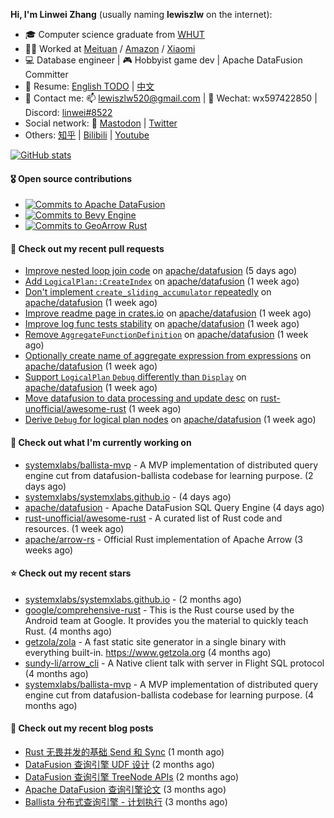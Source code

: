 **Hi, I'm Linwei Zhang** (usually naming **lewiszlw** on the internet):
- 🎓 Computer science graduate from [WHUT](https://en.wikipedia.org/wiki/Wuhan_University_of_Technology)
- 👨‍💻 Worked at [Meituan](https://about.meituan.com/home) / [Amazon](https://www.amazon.com/) / [Xiaomi](https://www.mi.com/)
- 💻 Database engineer | 🎮 Hobbyist game dev | Apache DataFusion Committer
- 📄 Resume: [English TODO](https://github.com/lewiszlw/lewiszlw/blob/main/Resume_EN.md) | [中文](https://github.com/lewiszlw/lewiszlw/blob/main/Resume_CN.md)
- 📱 Contact me: 📫 [lewiszlw520@gmail.com](mailto:lewiszlw520@gmail.com) | 💬 Wechat: wx597422850 | Discord: [linwei#8522](http://discordapp.com/users/891664307035713576)
- Social network: 🦣 [Mastodon](https://mastodon.world/@lewiszlw) | [Twitter](https://twitter.com/lewiszlw)
- Others: [知乎](https://www.zhihu.com/people/tian-qian-zhu-wu-ya) | [Bilibili](https://space.bilibili.com/43876861) | [Youtube](https://www.youtube.com/channel/UCnvri1tqAjxsp9nGQ63zUNw)

[![GitHub stats](https://github-readme-stats.vercel.app/api?username=lewiszlw&count_private=true&show_icons=true&theme=solarized-dark&include_all_commits=true)](https://github.com/anuraghazra/github-readme-stats)

#### 🎖️ Open source contributions
- [![Commits to Apache DataFusion](https://img.shields.io/github/commit-activity/t/apache/datafusion?authorFilter=lewiszlw&style=social&label=Apache%20DataFusion)](https://github.com/apache/datafusion/commits?author=lewiszlw)
- [![Commits to Bevy Engine](https://img.shields.io/github/commit-activity/t/bevyengine/bevy?authorFilter=lewiszlw&style=social&label=Bevy%20Engine)](https://github.com/bevyengine/bevy/commits?author=lewiszlw)
- [![Commits to GeoArrow Rust](https://img.shields.io/github/commit-activity/t/geoarrow/geoarrow-rs?authorFilter=lewiszlw&style=social&label=GeoArrow%20Rust)](https://github.com/geoarrow/geoarrow-rs/commits?author=lewiszlw)

#### 🔨 Check out my recent pull requests

- [Improve nested loop join code](https://github.com/apache/datafusion/pull/11863) on [apache/datafusion](https://github.com/apache/datafusion) (5 days ago)
- [Add `LogicalPlan::CreateIndex`](https://github.com/apache/datafusion/pull/11817) on [apache/datafusion](https://github.com/apache/datafusion) (1 week ago)
- [Don&#39;t implement `create_sliding_accumulator` repeatedly](https://github.com/apache/datafusion/pull/11813) on [apache/datafusion](https://github.com/apache/datafusion) (1 week ago)
- [Improve readme page in crates.io](https://github.com/apache/datafusion/pull/11809) on [apache/datafusion](https://github.com/apache/datafusion) (1 week ago)
- [Improve log func tests stability](https://github.com/apache/datafusion/pull/11808) on [apache/datafusion](https://github.com/apache/datafusion) (1 week ago)
- [Remove `AggregateFunctionDefinition`](https://github.com/apache/datafusion/pull/11803) on [apache/datafusion](https://github.com/apache/datafusion) (1 week ago)
- [Optionally create name of aggregate expression from expressions](https://github.com/apache/datafusion/pull/11776) on [apache/datafusion](https://github.com/apache/datafusion) (1 week ago)
- [Support `LogicalPlan` `Debug` differently than `Display`](https://github.com/apache/datafusion/pull/11774) on [apache/datafusion](https://github.com/apache/datafusion) (1 week ago)
- [Move datafusion to data processing and update desc](https://github.com/rust-unofficial/awesome-rust/pull/1777) on [rust-unofficial/awesome-rust](https://github.com/rust-unofficial/awesome-rust) (1 week ago)
- [Derive `Debug` for logical plan nodes](https://github.com/apache/datafusion/pull/11757) on [apache/datafusion](https://github.com/apache/datafusion) (1 week ago)

#### 👷 Check out what I'm currently working on

- [systemxlabs/ballista-mvp](https://github.com/systemxlabs/ballista-mvp) - A MVP implementation of distributed query engine cut from datafusion-ballista codebase for learning purpose.  (2 days ago)
- [systemxlabs/systemxlabs.github.io](https://github.com/systemxlabs/systemxlabs.github.io) -  (4 days ago)
- [apache/datafusion](https://github.com/apache/datafusion) - Apache DataFusion SQL Query Engine (4 days ago)
- [rust-unofficial/awesome-rust](https://github.com/rust-unofficial/awesome-rust) - A curated list of Rust code and resources. (1 week ago)
- [apache/arrow-rs](https://github.com/apache/arrow-rs) - Official Rust implementation of Apache Arrow (3 weeks ago)

#### ⭐ Check out my recent stars

- [systemxlabs/systemxlabs.github.io](https://github.com/systemxlabs/systemxlabs.github.io) -  (2 months ago)
- [google/comprehensive-rust](https://github.com/google/comprehensive-rust) - This is the Rust course used by the Android team at Google. It provides you the material to quickly teach Rust. (4 months ago)
- [getzola/zola](https://github.com/getzola/zola) - A fast static site generator in a single binary with everything built-in. https://www.getzola.org (4 months ago)
- [sundy-li/arrow_cli](https://github.com/sundy-li/arrow_cli) - A Native client talk with server in Flight SQL protocol (4 months ago)
- [systemxlabs/ballista-mvp](https://github.com/systemxlabs/ballista-mvp) - A MVP implementation of distributed query engine cut from datafusion-ballista codebase for learning purpose.  (4 months ago)

#### 📜 Check out my recent blog posts

- [Rust 无畏并发的基础 Send 和 Sync](https://systemxlabs.github.io/blog/rust-send-sync/) (1 month ago)
- [DataFusion 查询引擎 UDF 设计](https://systemxlabs.github.io/blog/datafusion-udf/) (2 months ago)
- [DataFusion 查询引擎 TreeNode APIs](https://systemxlabs.github.io/blog/datafusion-tree-node-apis/) (2 months ago)
- [Apache DataFusion 查询引擎论文](https://systemxlabs.github.io/blog/datafusion-paper/) (3 months ago)
- [Ballista 分布式查询引擎 - 计划执行](https://systemxlabs.github.io/blog/ballista-mvp-part5/) (3 months ago)